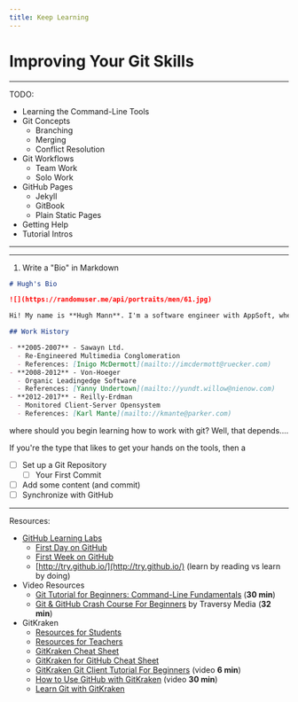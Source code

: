```yaml
---
title: Keep Learning
---
```

# Improving Your Git Skills

----

TODO:

* Learning the Command-Line Tools
* Git Concepts
  * Branching
  * Merging
  * Conflict Resolution
* Git Workflows
  * Team Work
  * Solo Work
* GitHub Pages
  * Jekyll
  * GitBook
  * Plain Static Pages
* Getting Help
* Tutorial Intros

----

----

1. Write a "Bio" in Markdown

```markdown
# Hugh's Bio

![](https://randomuser.me/api/portraits/men/61.jpg)

Hi! My name is **Hugh Mann**. I'm a software engineer with AppSoft, where I create Cross-Platform Optimal Middleware. I've been in the industry since 2005, creating everything from Aggregate Interactive Deliverables to Indie Games. Most of my work today is done in F++, though I am also proficient in SQRL.

## Work History

- **2005-2007** - Sawayn Ltd.
  - Re-Engineered Multimedia Conglomeration
  - References: [Inigo McDermott](mailto://imcdermott@ruecker.com)
- **2008-2012** - Von-Hoeger
  - Organic Leadingedge Software
  - References: [Yanny Undertown](mailto://yundt.willow@nienow.com)
- **2012-2017** - Reilly-Erdman
  - Monitored Client-Server Opensystem
  - References: [Karl Mante](mailto://kmante@parker.com)

```

where should you begin learning how to work with git? Well, that depends....

If you're the type that likes to get your hands on the tools, then a 

- [ ] Set up a Git Repository
  - [ ] Your First Commit
- [ ] Add some content (and commit)
- [ ] Synchronize with GitHub

----

Resources:

- [GitHub Learning Labs](https://lab.github.com)
  - [First Day on GitHub](https://lab.github.com/githubtraining/paths/first-day-on-github)
  - [First Week on GitHub](https://lab.github.com/githubtraining/paths/first-week-on-github)
  - [http://try.github.io/](http://try.github.io/) (learn by reading vs learn by doing)
- Video Resources
  - [Git Tutorial for Beginners: Command-Line Fundamentals](https://www.youtube.com/watch?v=HVsySz-h9r4) (**30 min**)
  - [Git & GitHub Crash Course For Beginners](https://youtu.be/SWYqp7iY_Tc) by Traversy Media (**32 min**)
- GitKraken
  - [Resources for Students](https://www.gitkraken.com/student-resources#get-started)
  - [Resources for Teachers](https://www.gitkraken.com/teacher-resources#get-started)
  - [GitKraken Cheat Sheet](https://www.gitkraken.com/downloads/gitkraken-cheat-sheet-jun19.pdf)
  - [GitKraken for GitHub Cheat Sheet](https://www.gitkraken.com/downloads/gitkraken-for-github-cheat-sheet-v3.pdf)
  - [GitKraken Git Client Tutorial For Beginners](https://youtu.be/ub9GfRziCtU) (video **6 min**)
  - [How to Use GitHub with GitKraken](https://www.youtube.com/watch?v=f0y_xCeM1Rk) (video **30 min**)
  - [Learn Git with GitKraken](https://www.gitkraken.com/learn-git)
